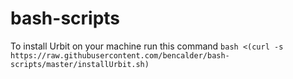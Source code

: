 # bash-scripts

To install Urbit on your machine run this command
`bash <(curl -s https://raw.githubusercontent.com/bencalder/bash-scripts/master/installUrbit.sh)`